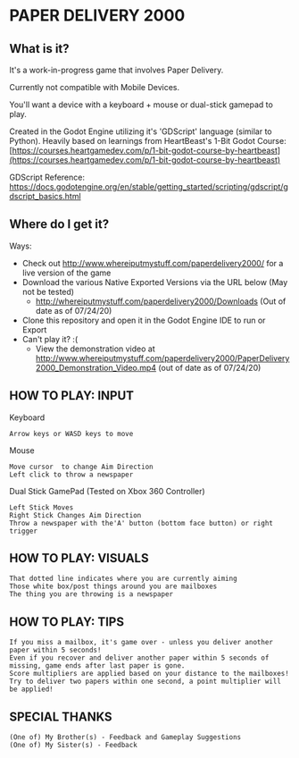 # PAPER DELIVERY 2000

## What is it?

It's a work-in-progress game that involves Paper Delivery.

Currently not compatible with Mobile Devices. 

You'll want a device with a keyboard + mouse or dual-stick gamepad to play.

Created in the Godot Engine utilizing it's 'GDScript' language (similar to Python). Heavily based on learnings from HeartBeast's 1-Bit Godot Course:  [https://courses.heartgamedev.com/p/1-bit-godot-course-by-heartbeast](https://courses.heartgamedev.com/p/1-bit-godot-course-by-heartbeast)

GDScript Reference: https://docs.godotengine.org/en/stable/getting_started/scripting/gdscript/gdscript_basics.html


## Where do I get it?
Ways:

 - Check out http://www.whereiputmystuff.com/paperdelivery2000/ for a live version of the game
 - Download the various Native Exported Versions via the URL below (May not be tested)
	 - http://whereiputmystuff.com/paperdelivery2000/Downloads (Out of date as of 07/24/20)
 - Clone this repository and open it in the Godot Engine IDE to run or Export
 - Can't play it? :(
 	- View the demonstration video at http://www.whereiputmystuff.com/paperdelivery2000/PaperDelivery2000_Demonstration_Video.mp4 (out of date as of 07/24/20)


## HOW TO PLAY: INPUT

Keyboard 

	Arrow keys or WASD keys to move

Mouse

	Move cursor  to change Aim Direction
	Left click to throw a newspaper
	

Dual Stick GamePad (Tested on Xbox 360 Controller)

	Left Stick Moves
	Right Stick Changes Aim Direction
	Throw a newspaper with the'A' button (bottom face button) or right trigger

## HOW TO PLAY: VISUALS

	That dotted line indicates where you are currently aiming
	Those white box/post things around you are mailboxes
	The thing you are throwing is a newspaper


## HOW TO PLAY: TIPS

	If you miss a mailbox, it's game over - unless you deliver another paper within 5 seconds!
	Even if you recover and deliver another paper within 5 seconds of missing, game ends after last paper is gone.
	Score multipliers are applied based on your distance to the mailboxes!
	Try to deliver two papers within one second, a point multiplier will be applied!



## SPECIAL THANKS
    (One of) My Brother(s) - Feedback and Gameplay Suggestions
    (One of) My Sister(s) - Feedback

